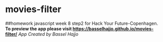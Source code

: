 # movies-filter
##homework javascript week 8 step2 for Hack Your Future-Copenhagen.
**To preview the app please visit https://basselhajjo.github.io/movies-filter/**
*App Created by Bassel Hajjo*
